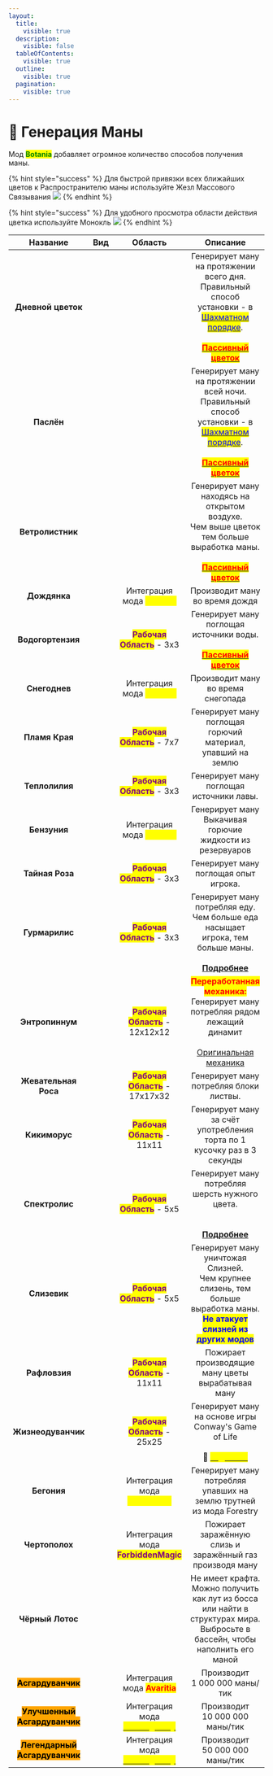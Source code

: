```yaml
---
layout:
  title:
    visible: true
  description:
    visible: false
  tableOfContents:
    visible: true
  outline:
    visible: true
  pagination:
    visible: true
---
```


# 🔹 Генерация Маны

Мод <mark style="color:green;">**Botania**</mark> добавляет огромное количество способов получения маны.

{% hint style="success" %}
Для быстрой привязки всех ближайших цветов к Распространителю маны используйте Жезл Массового Связывания ![](https://lh7-us.googleusercontent.com/SwjxUJDiV5cjF9NRFRpklsRA9Kt-z8-MaZbowNpNECQK3XM5GrMjEmuOo6tai2rPseaVs8R5r0aeCF\_iNJ4wGdKUWhd1ntdQvxPonPHR-oumPk4aJgItdFWyJVNjbkjMVwe1\_1XsVwiHWQwpaj0QVCQ)
{% endhint %}

{% hint style="success" %}
Для удобного просмотра области действия цветка используйте Монокль ![](https://lh7-us.googleusercontent.com/DSQmm6WPTqAHs7M-8P0M13GUptlfxo2cfpAQOTILj\_QqkwNekEDLL7rioVAXvZ-eNNGyaF7JAOZNCBdrW2lnPSG97WOTGXdWANk4R8qLPx5vQyYy\_Q2NOAiPm8aJgnt1yrCAb5vddA4tpNkZfIO4TG4)
{% endhint %}



<table data-column-title-hidden data-view="cards" data-full-width="true"><thead><tr><th align="center">Название</th><th align="center">Вид</th><th align="center">Область</th><th align="center">Описание</th></tr></thead><tbody><tr><td align="center"><strong>Дневной цветок</strong></td><td align="center"><img src="https://lh7-us.googleusercontent.com/KmaXhM9hs6MrhRG4nzrknZDzspV0jh7lbElC_vGoAJ8-hRtKBxeJ6dbAmZ-Li8Epsth9v9M6O09qsaRq6jg0Yek-aHvVwS-gGNHKRyHcVYsugl25_SAdf26wWo-ikqsinSJjDs2XJd5bf2DEVqXer8g" alt=""></td><td align="center"></td><td align="center">Генерирует ману на протяжении всего дня. <br>Правильный способ установки - в  <a data-footnote-ref href="#user-content-fn-1"><mark style="color:blue;">Шахматном порядке</mark></a>. <br><br><a data-footnote-ref href="#user-content-fn-2"><mark style="color:red;"><strong>Пассивный цветок</strong></mark></a></td></tr><tr><td align="center"><strong>Паслён</strong></td><td align="center"><img src="https://lh7-us.googleusercontent.com/1KPUb6whMTlH4HOPDR4XBhNTHMFO9Kdh9dVbhj8Zrac2Biy3bNLWlgZHaNt2Zx6gv4FkHQsGNpzmSYRblrXwkNf6euawGxWm9Oqf_5lFARn98-xKQdvx1k2qiXQvd61IYtWL7HttSQWyOc7U2jTOB3k" alt=""></td><td align="center"></td><td align="center">Генерирует ману на протяжении всей ночи. <br>Правильный способ установки - в  <a data-footnote-ref href="#user-content-fn-3"><mark style="color:blue;">Шахматном порядке</mark></a>. <br><br><a data-footnote-ref href="#user-content-fn-4"><mark style="color:red;"><strong>Пассивный цветок</strong></mark></a></td></tr><tr><td align="center"><strong>Ветролистник</strong></td><td align="center"><img src="https://lh7-us.googleusercontent.com/q82YkLgrIZz0sBbL_g7BscfeiPSW0HM-ZMcDH7P25vpD_j15TN3O83LHRKvg5KOiCvwtWU7FYYRcRhlj-t5g04bWXAXAX-TAvtnoN3lUMMuIBfY38ACOa1zeLae74J07_StLtbKGxP9I3Q-ZO-8ogtI" alt=""></td><td align="center"></td><td align="center">Генерирует ману находясь на открытом воздухе. <br>Чем выше цветок тем больше выработка маны.<br><br><a data-footnote-ref href="#user-content-fn-5"><mark style="color:red;"><strong>Пассивный цветок</strong></mark></a></td></tr><tr><td align="center"><strong>Дождянка</strong></td><td align="center"><img src="https://lh7-us.googleusercontent.com/fxx83cDdd9OBOSc05qPEyazsGttnrViVkpsT2TVovWfa1o27Ykn6vh3DCY2xFiwPYr1EysJykn82swep-iDbQsCCUxu-Bn0V7eAFhNDvsmkeMkfB7KknAPc3TSZp2uXVAAIG7ax4ohqk9Pnd5_6s528" alt=""></td><td align="center">Интеграция мода <mark style="color:yellow;"><strong>Alfheim</strong></mark></td><td align="center">Производит ману во время дождя</td></tr><tr><td align="center"><strong>Водогортензия</strong></td><td align="center"><img src="https://lh7-us.googleusercontent.com/GdsRFo00kJn2oQwHKumNRQcizmjmeql2waS2-ohw7kU2GWFBpQe8aq8DnYAjklWwVyC4-HGxsjN8Wh5nYRTtTomHzEGUkPDqpjTkmgFrsnwci14bUu4YRtUbUBLVApo0sA4-SLiq5xpKrNfy5-KycSg" alt=""></td><td align="center"><mark style="color:purple;"><strong>Рабочая Область</strong></mark> - 3х3</td><td align="center">Генерирует ману поглощая источники воды.<br><br><a data-footnote-ref href="#user-content-fn-6"><mark style="color:red;"><strong>Пассивный цветок</strong></mark></a></td></tr><tr><td align="center"><strong>Снегоднев</strong></td><td align="center"><img src="https://lh7-us.googleusercontent.com/EDTAU6GeQH005UgkrOmBDtIdSqBXqH1e64eN52BLp68H2meqGH0z9QMEi7JxbX01OD-C-HBWD4fP9Y29JsBCXEHy9uQrIzzpXXwWWWkAHYA_BK27SoYOH7G_c4V2VUmbJhk-MMqcWvc-SrFCHeSMa74" alt=""></td><td align="center">Интеграция мода <mark style="color:yellow;"><strong>Alfheim</strong></mark></td><td align="center">Производит ману во время снегопада</td></tr><tr><td align="center"><strong>Пламя Края</strong></td><td align="center"><img src="https://lh7-us.googleusercontent.com/abdw9aHCFrpcwDcJvs9M2ynLgozzXiaGUXF7jhM92km54YayiypOl8RHOMVVOqZPIR9JG-xFVF_3E7RUwgBElOqqQQKgJ7NUOiOEUSet7oBMpJKncoytbDIbvmXaIOxlye9TppAza9X_T23F4wMCRrc" alt=""></td><td align="center"><mark style="color:purple;"><strong>Рабочая Область</strong></mark> - 7x7</td><td align="center">Генерирует ману поглощая  горючий материал, упавший на землю</td></tr><tr><td align="center"><strong>Теплолилия</strong></td><td align="center"><img src="https://lh7-us.googleusercontent.com/Jx7CrP9Akv_Wmfz7_0IVvCrcOC5nqJwTW4U0Ve6f_UwLmr38Z9kT3owNKLws07h7ciLzcVJ4mgZgFjDTOakUgAr676Ha0czF7Ft5CKeOJojH2LhdH1EQVJ5j7nHpAuoMYT8qJo3CiH3qhBSYjoFiEyU" alt=""></td><td align="center"><mark style="color:purple;"><strong>Рабочая Область</strong></mark> - 3x3</td><td align="center">Генерирует ману поглощая источники лавы. </td></tr><tr><td align="center"><strong>Бензуния</strong></td><td align="center"><img src="https://lh7-us.googleusercontent.com/5v5hCowuyom1UiYwGRqDxpY81cQz8lZLW4OKV-CRiSk6vWzjoIffnDZ0nkmmf21YQmAF9mPtZKL5Xjw8JMobwOkAgJwcIrNK9ApBWB24m4xXd19Z9g-5U9o5mUAC4f9tX0oDN0AYo1DuEBNHD5q-r90" alt=""></td><td align="center">Интеграция мода <mark style="color:yellow;"><strong>Alfheim</strong></mark></td><td align="center">Генерирует ману Выкачивая горючие жидкости из резервуаров</td></tr><tr><td align="center"><strong>Тайная Роза</strong></td><td align="center"><img src="https://lh7-us.googleusercontent.com/rYdDG9rbWICKvbrxY-2TVf-HXaNDkgW5lcYbmSUh17Z2XA6p1T3nC8C7D1c0XMj-Ybg0PuDPD8V07xHkZnGfj7CQGfNlNkYXi5i-UPA2ImznJlUaDzibuk8TcQ1LXA1H0in-VaxazmF_SDKHou3x9Ug" alt=""></td><td align="center"><mark style="color:purple;"><strong>Рабочая Область</strong></mark> - 3x3</td><td align="center">Генерирует ману поглощая опыт игрока.</td></tr><tr><td align="center"><strong>Гурмарилис</strong></td><td align="center"><img src="https://lh7-us.googleusercontent.com/gqdTDcQaFFtNXpRK_xpwzaVibLdnssib3H2_z4W6n21xnmnJ3JD6cOxGI4_yD1qkqH9400IaodTm8iynBxQxSQc4mXkrkhNWJanER1nZoaRe08nvM56xTyyjIKZeSGez_sQiRr0A0NSJmi2WKxB_a4k" alt=""></td><td align="center"><mark style="color:purple;"><strong>Рабочая Область</strong></mark> - 3x3</td><td align="center">Генерирует ману потребляя еду. Чем больше еда насыщает игрока, тем больше маны. <br><br><a data-footnote-ref href="#user-content-fn-7"><strong>Подробнее</strong></a></td></tr><tr><td align="center"><strong>Энтропиннум</strong></td><td align="center"><img src="https://lh7-us.googleusercontent.com/4JwMdHUfsk3W71ZL_iwfryzaP_J0KSZtWC1psxl6JxcagEyUR8zfSlky19zehBc-iuVOTbhnXSDxs-JdN-WwTBjwhlZILq45aSxXcqaDwXcNZISG8zk-DqgtDbaqzhIbftoVqvC9Jv5ldIZQZbkOQhY" alt=""></td><td align="center"><mark style="color:purple;"><strong>Рабочая Область</strong></mark> - 12x12x12</td><td align="center"><mark style="color:red;"><strong>Переработанная механика:</strong></mark> <br>Генерирует ману потребляя рядом лежащий динамит<br><br><a data-footnote-ref href="#user-content-fn-8">Оригинальная механика</a></td></tr><tr><td align="center"><strong>Жевательная Роса</strong></td><td align="center"><img src="https://lh7-us.googleusercontent.com/fmG3CmYfxbkw8i8WeHVFeQExEAceemhkpTSojOHevljC3lftePnljVYN6oo5_5-2Wl1HtsE0M4ycqRfZdxC5vK-t0xAqK2A14Y9HBxN-94QLo04CrnL41ZsbsVO8QzJISXCECeeDbNnPlUfH3GL4XUU" alt=""></td><td align="center"><mark style="color:purple;"><strong>Рабочая Область</strong></mark> - 17x17x32</td><td align="center">Генерирует ману потребляя блоки листвы.</td></tr><tr><td align="center"><strong>Кикиморус</strong></td><td align="center"><img src="https://lh7-us.googleusercontent.com/SJ4ac1YExH8zlHY6YFMKYa9haZfFYKwGeHj1b4blnWoIh-hZRrP8UmFzg6fXUzydSasSarZVyO5kFixfxGGrb4KnSRTsZkexq4hOTRYJ-QxuahPXKCbWwFn5nk4ZeCGn2iBNzKiWfxbSuO2OUXbdu00" alt=""></td><td align="center"><mark style="color:purple;"><strong>Рабочая Область</strong></mark> - 11x11</td><td align="center">Генерирует ману за счёт употребления торта по 1 кусочку раз в 3 секунды</td></tr><tr><td align="center"><strong>Cпектролис</strong></td><td align="center"><img src="https://lh7-us.googleusercontent.com/qL8q8si42MKz7_rU_nKp77NTotcOdKgyl8Ohtjd49Rwhh-ME5xKBov3FH7vSc81YVBHSGWKvoJ0CvCj9-3dLyv5dDWIKLxtG_jYnWoKwwqYnEngTrez2hz_qSjVy6G86JZjMHNLnPvvZxysyT_B-sfk" alt=""></td><td align="center"><mark style="color:purple;"><strong>Рабочая Область</strong></mark> - 5x5</td><td align="center">Генерирует ману потребляя шерсть нужного цвета.<br><br><br><a data-footnote-ref href="#user-content-fn-9"><strong>Подробнее</strong></a></td></tr><tr><td align="center"><strong>Слизевик</strong></td><td align="center"><img src="https://lh7-us.googleusercontent.com/X35PYEc1iDzoUbRB1fSQzjmtv1N0clYKjRaaLz6XPwCpXhxcO2UJarJugudFWPdJYeuGSh1tQdCLCUU2N3fGoNHxnye7LQW-S3RMOT0S4tPsnnHF7OefzjN4exIn9de6oPfUN-8jCG1dvTaYzjceBWE" alt=""></td><td align="center"><mark style="color:purple;"><strong>Рабочая Область</strong></mark> - 5x5</td><td align="center">Генерирует ману уничтожая Слизней.<br>Чем крупнее слизень, тем больше выработка маны.<br><mark style="color:blue;"><strong>Не атакует слизней из других модов</strong></mark></td></tr><tr><td align="center"><strong>Рафловзия</strong></td><td align="center"><img src="https://lh7-us.googleusercontent.com/f9Q-rE9QGpNGbGoMFaJexe6bBawOsGAuY246xXiNN5eQNjxXJEpv5Yq7gpYK05ZEw1-Ifu_YVMWhf3P8gB69tO01_d--0neclvmKW-Ofw-dh6qfSj4I_TNJvRSc66HxhYuDDIbqOq-BdlNTiQH8aGz8" alt=""></td><td align="center"><mark style="color:purple;"><strong>Рабочая Область</strong></mark> - 11x11</td><td align="center">Пожирает производящие ману цветы вырабатывая ману</td></tr><tr><td align="center"><strong>Жизнеодуванчик</strong></td><td align="center"><img src="https://lh7-us.googleusercontent.com/_TZhHI1wq6nXsvfNeyo_uPU2MMyMczgkfbJDPUbzjdUkeDGoh-O7eCw9BTdQILsIDsbegABTey5IUCTBulfqhog68bwekOuL4jufiFKsIh0_BNOK-04wRC2svOjRQ4jA1uCLiLVpWKqWVHAXJ_5YOok" alt=""></td><td align="center"><mark style="color:purple;"><strong>Рабочая Область</strong></mark> - 25x25</td><td align="center">Генерирует ману на основе игры Conway's Game of Life<br><br><span data-gb-custom-inline data-tag="emoji" data-code="1f4cc">📌</span> <a href="../interesno-znat/botania.md#zhizneoduvanchik"><mark style="color:yellow;"><strong><code>Подробнее</code></strong></mark></a> </td></tr><tr><td align="center"><strong>Бегония</strong></td><td align="center"><img src="https://lh7-us.googleusercontent.com/EGNAvLxUSk8wCQJ5jLs2rdzaf-tTDO0KRwpxiIn1pVxqfMlJljOu4LLgRYhwcYwdxOl4P6NbO-9Ydg2ZKBEJswRvU_3wbs563aNJBVlu1BH86o1IjZHeWR4X3slYYD3OIeQD_qvgu23sVWcnRZaaX4A" alt=""></td><td align="center">Интеграция мода <mark style="color:yellow;"><strong>MagicBees</strong></mark></td><td align="center">Генерирует ману потребляя упавших на землю трутней из мода Forestry</td></tr><tr><td align="center"><strong>Чертополох</strong></td><td align="center"><img src="https://lh7-us.googleusercontent.com/jyPj0hJSAZoHonWTev2pfzGttCiW-Qeo6yTeyNVlcimcjHF0xO48zwmntjrJDLmjOKQnWctsxMpm8w3Ph_-UEuEyNXz4NYLPLuKIjp92J7H4J-L0HdvaTeQH-7SZAXeSo9lJNqGYxxmCNrWU38LYAQc" alt=""></td><td align="center">Интеграция мода <mark style="color:purple;"><strong>ForbiddenMagic</strong></mark></td><td align="center">Пожирает заражённую слизь и заражённый газ производя ману</td></tr><tr><td align="center"><strong>Чёрный Лотос</strong></td><td align="center"><img src="https://lh7-us.googleusercontent.com/6fRrb5pIznzch3eYmliggb4s5MftuJflmpPG_4cmLTREp0LG96NqUupLle6JQ51nCZlS0y67xmjvcmeAcSMne-pjU74qolWKbCBYy6DmkTJ8-S65z_NUvJGG_jTM2mCRQjElReTo0M9PpN0JNkBbKMM" alt=""></td><td align="center"></td><td align="center">Не имеет крафта. Можно получить как лут из босса или найти в структурах мира.<br>Выбросьте в бассейн, чтобы наполнить его маной </td></tr><tr><td align="center"><mark style="background-color:orange;"><strong>Асгардуванчик</strong></mark></td><td align="center"><img src="https://lh7-us.googleusercontent.com/4KhU-y6_UVrBP62vfkQnx2FF8cFLWJ2UF1fqD_7ilRbwPjlAzKTDho4h2Anh3SxVvc0o1iZXFrEtund-s1sxy2t-wMSkTEFHEUnttrj0wN-6wW4oPVHwc5Dto3ZsS1WY5ogjUCVwnT1BkdPox2gtPuE" alt=""></td><td align="center">Интеграция мода <mark style="color:red;"><strong>Avaritia</strong></mark></td><td align="center">Производит <br>1 000 000 маны/тик</td></tr><tr><td align="center"><mark style="background-color:orange;"><strong>Улучшенный Асгардуванчик</strong></mark></td><td align="center"><img src="https://lh7-us.googleusercontent.com/uM_4wti_Ay5rLF_9YHpis5hslrRymem90CRvAsXwTKi1RHLx1XZK_UdMgQqR6iOP5mkNBN83s71x5pUCCzMk34qz7gHyFdnvYzsY2GGqUD3R5X0JutN_pHljD3XJF7lpXP1CRyYxqbnwZC9lS4RTY_g" alt=""></td><td align="center">Интеграция мода <a href="../loliland-addons/lolimagically.md"><mark style="color:yellow;"><strong>LoliMagically</strong></mark></a></td><td align="center">Производит <br>10 000 000 маны/тик</td></tr><tr><td align="center"><mark style="background-color:orange;"><strong>Легендарный Асгардуванчик</strong></mark></td><td align="center"><img src="https://lh7-us.googleusercontent.com/Z-CH08h1aP5Ondf-wLfrrdYeqaD0euFVows5mk58YeiI06Ok8k0OuD5kXAhZu0qQ2Buu1tnD9xb9LFT--QOUbZF7PP4r0qxDAThtK_frZL3QUFvrie-TZ3G4iS6o1CekAJe59Jqw4oMCZ-xXp8ER6Rk" alt=""></td><td align="center">Интеграция мода <a href="../loliland-addons/lolimagically.md"><mark style="color:yellow;"><strong>LoliMagically</strong></mark></a></td><td align="center">Производит <br>50 000 000 маны/тик</td></tr></tbody></table>



[^1]: Эффективность снижается, если эти цветы расположены вплотную друг к другу. Оптимальный способ установки показан ниже![](https://lh7-us.googleusercontent.com/yvDcUwt7jMUl3zoaXCHKJiBBBuAJowmr5ByrsGJbudxuA6Z0mEe-ztMWW3RL-uJrG\_wN2qGDCUNWmyl5OeYiGGE7F69\_5SrczWLqR\_PWG7WlmqDZDPuW1r73iE5\_I2k2q0\_OAgxPpn2XILYXioOCv44)

[^2]: Пассивными называют цветы, которые спустя время высыхают, превращаясь в мёртвый куст.

[^3]: Эффективность снижается, если эти цветы расположены вплотную друг к другу. Оптимальный способ установки показан ниже![](https://lh7-us.googleusercontent.com/yvDcUwt7jMUl3zoaXCHKJiBBBuAJowmr5ByrsGJbudxuA6Z0mEe-ztMWW3RL-uJrG\_wN2qGDCUNWmyl5OeYiGGE7F69\_5SrczWLqR\_PWG7WlmqDZDPuW1r73iE5\_I2k2q0\_OAgxPpn2XILYXioOCv44)

[^4]: Пассивными называют цветы, которые спустя время высыхают, превращаясь в мёртвый куст.

[^5]: Пассивными называют цветы, которые спустя время высыхают, превращаясь в мёртвый куст.

[^6]: Пассивными называют цветы, которые спустя время высыхают, превращаясь в мёртвый куст.

[^7]: Время, необходимое для обработки пищи  рассчитывается по формуле\
    $$t = hunger/2$$\
    t - время \
    hunger - восстановленный едой голод\
    **Мана производится за 1 раз в конце этого времени.**&#x20;

[^8]: Генерирует ману поглощая взрыв от динамита

[^9]: Этому цветку требуются все 16 цветов шерсти, и он будет потреблять их в порядке, начиная с белого. После каждого блока, он сменит цвет на следующий.\
    Следующий требуемый цвет можно определить, посмотрев на цветок используя Посох Леса ![](https://lh7-us.googleusercontent.com/Ncy35PPhYekhVtO0mHWj47DgpsbUy8Ez3PdFvKQD1dcGW20Lx-7iy\_oS14DQaWoj-fng5Ju5lYPdCDsV\_1DoSTrGppXZsN-Bh7oA3L-Gi5rsh4NmEJ8-Al-XcVVc3UctKb\_WJ0Fs5yquwTR0SQtpZXk)
